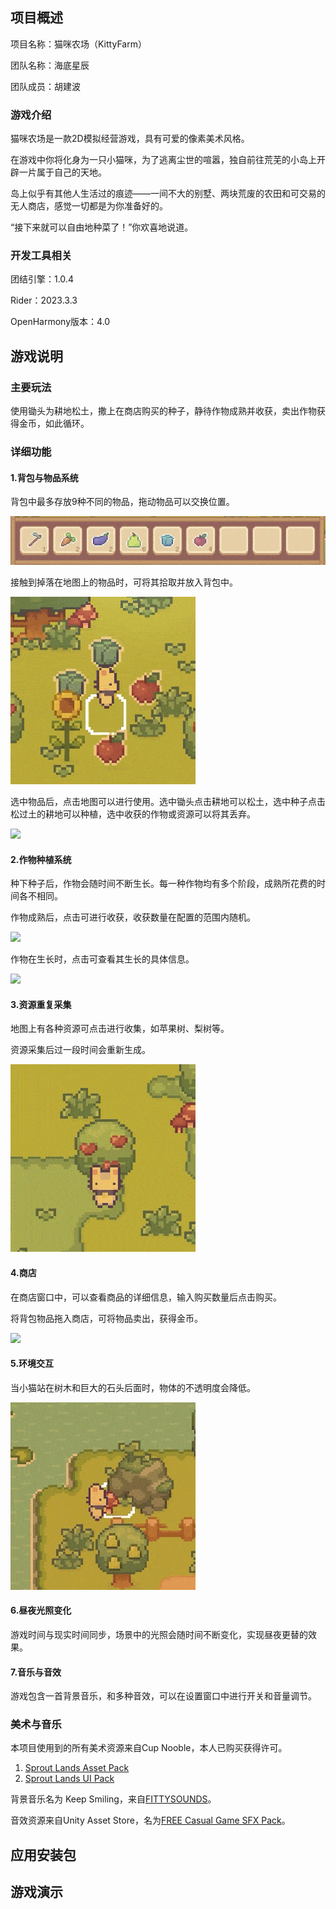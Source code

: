 ## 项目概述

项目名称：猫咪农场（KittyFarm）

团队名称：海底星辰

团队成员：胡建波

### 游戏介绍

猫咪农场是一款2D模拟经营游戏，具有可爱的像素美术风格。

在游戏中你将化身为一只小猫咪，为了逃离尘世的喧嚣，独自前往荒芜的小岛上开辟一片属于自己的天地。

岛上似乎有其他人生活过的痕迹——一间不大的别墅、两块荒废的农田和可交易的无人商店，感觉一切都是为你准备好的。

“接下来就可以自由地种菜了！”你欢喜地说道。

### 开发工具相关

团结引擎：1.0.4

Rider：2023.3.3

OpenHarmony版本：4.0


## 游戏说明

### 主要玩法

使用锄头为耕地松土，撒上在商店购买的种子，静待作物成熟并收获，卖出作物获得金币，如此循环。

### 详细功能

#### 1.背包与物品系统

背包中最多存放9种不同的物品，拖动物品可以交换位置。

![](ReadmePictures/inventory_item_swap.gif)

接触到掉落在地图上的物品时，可将其拾取并放入背包中。

![](ReadmePictures/item_pickup.gif)

选中物品后，点击地图可以进行使用。选中锄头点击耕地可以松土，选中种子点击松过土的耕地可以种植，选中收获的作物或资源可以将其丢弃。

![](ReadmePictures/item_use.gif)

#### 2.作物种植系统

种下种子后，作物会随时间不断生长。每一种作物均有多个阶段，成熟所花费的时间各不相同。

作物成熟后，点击可进行收获，收获数量在配置的范围内随机。

![](ReadmePictures/crop_growth_harvest.gif)

作物在生长时，点击可查看其生长的具体信息。

![](ReadmePictures/check_crop_info.gif)

#### 3.资源重复采集

地图上有各种资源可点击进行收集，如苹果树、梨树等。

资源采集后过一段时间会重新生成。

![](ReadmePictures/resource_gather.gif)

#### 4.商店

在商店窗口中，可以查看商品的详细信息，输入购买数量后点击购买。

将背包物品拖入商店，可将物品卖出，获得金币。

![](ReadmePictures/shop.gif)

#### 5.环境交互

当小猫站在树木和巨大的石头后面时，物体的不透明度会降低。

![](ReadmePictures/environment.gif)

#### 6.昼夜光照变化

游戏时间与现实时间同步，场景中的光照会随时间不断变化，实现昼夜更替的效果。

#### 7.音乐与音效

游戏包含一首背景音乐，和多种音效，可以在设置窗口中进行开关和音量调节。

### 美术与音乐

本项目使用到的所有美术资源来自Cup Nooble，本人已购买获得许可。

1. [Sprout Lands Asset Pack](https://cupnooble.itch.io/sprout-lands-asset-pack)
2. [Sprout Lands UI Pack](https://cupnooble.itch.io/sprout-lands-ui-pack)

背景音乐名为 Keep Smiling，来自[FITTYSOUNDS](https://www.fiftysounds.com/)。

音效资源来自Unity Asset Store，名为[FREE Casual Game SFX Pack](https://assetstore.unity.com/packages/audio/sound-fx/free-casual-game-sfx-pack-54116)。

## 应用安装包

## 游戏演示


